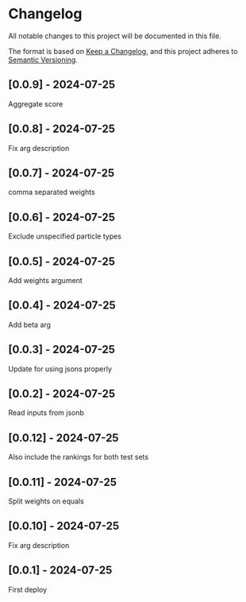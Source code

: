 # Changelog
All notable changes to this project will be documented in this file.

The format is based on [Keep a Changelog](https://keepachangelog.com/en/1.0.0/),
and this project adheres to [Semantic Versioning](https://semver.org/spec/v2.0.0.html).

## [0.0.9] - 2024-07-25
Aggregate score

## [0.0.8] - 2024-07-25
Fix arg description

## [0.0.7] - 2024-07-25
comma separated weights

## [0.0.6] - 2024-07-25
Exclude unspecified particle types

## [0.0.5] - 2024-07-25
Add weights argument

## [0.0.4] - 2024-07-25
Add beta arg

## [0.0.3] - 2024-07-25
Update for using jsons properly

## [0.0.2] - 2024-07-25
Read inputs from jsonb

## [0.0.12] - 2024-07-25
Also include the rankings for both test sets

## [0.0.11] - 2024-07-25
Split weights on equals

## [0.0.10] - 2024-07-25
Fix arg description

## [0.0.1] - 2024-07-25
First deploy
